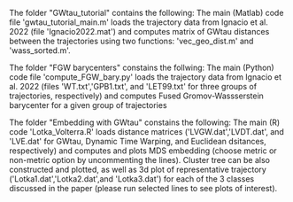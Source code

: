 The folder "GWtau_tutorial" contains the following:
The main (Matlab) code file 'gwtau_tutorial_main.m' loads the trajectory data from Ignacio et al. 2022 (file 'Ignacio2022.mat') and computes matrix of GWtau distances between the trajectories using two functions: 'vec_geo_dist.m' and 'wass_sorted.m'.

The folder "FGW barycenters" constains the follwing:
The main (Python) code file 'compute_FGW_bary.py' loads the trajectory data from Ignacio et al. 2022 (files 'WT.txt','GPB1.txt', and 'LET99.txt' for three groups of trajectories, respectively) and computes Fused Gromov-Wassserstein barycenter for a given group of trajectories

The folder "Embedding with GWtau" constains the following:
The main (R) code 'Lotka_Volterra.R' loads distance matrices ('LVGW.dat','LVDT.dat', and 'LVE.dat' for GWtau, Dynamic Time Warping, and Euclidean dsitances, respectively) and computes and plots MDS embedding (choose metric or non-metric option by uncommenting the lines). Cluster tree can be also constructed and plotted, as well as 3d plot of representative trajectory ('Lotka1.dat','Lotka2.dat',and 'Lotka3.dat') for each of the 3 classes discussed in the paper (please run selected lines to see plots of interest). 
